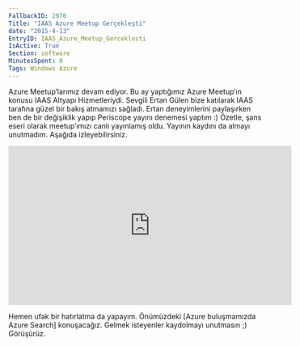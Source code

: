 ```yaml
---
FallbackID: 2970
Title: "IAAS Azure Meetup Gerçekleşti"
date: "2015-4-13"
EntryID: IAAS_Azure_Meetup_Gerceklesti
IsActive: True
Section: software
MinutesSpent: 8
Tags: Windows Azure
---
```

Azure Meetup’larımız devam ediyor. Bu ay yaptığımız Azure Meetup’ın konusu IAAS Altyapı Hizmetleriydi. Sevgili Ertan Gülen bize katılarak IAAS tarafına güzel bir bakış atmamızı sağladı. Ertan deneyimlerini paylaşırken ben de bir değişiklik yapıp Periscope yayını denemesi yaptım :) Özetle, şans eseri olarak meetup’ımızı canlı yayınlamış oldu. Yayının kaydını da almayı unutmadım. Aşağıda izleyebilirsiniz.

<iframe width="560" height="315" src="https://www.youtube.com/embed/CTrdmBRLecU" frameborder="0" allowfullscreen></iframe>

Hemen ufak bir hatırlatma da yapayım. Önümüzdeki [Azure buluşmamızda Azure Search] konuşacağız. Gelmek isteyenler kaydolmayı unutmasın ;) Görüşürüz.
